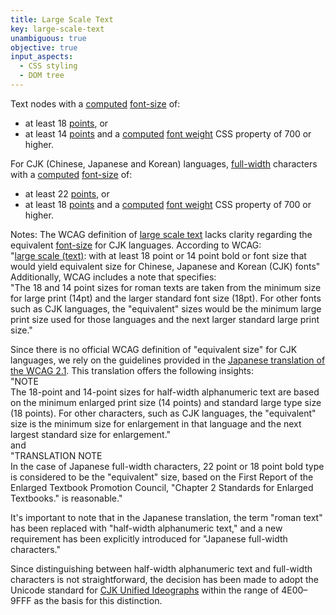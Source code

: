 ```yaml
---
title: Large Scale Text
key: large-scale-text
unambiguous: true
objective: true
input_aspects:
  - CSS styling
  - DOM tree
---
```


Text nodes with a [computed](https://www.w3.org/TR/css-cascade-3/#computed-value) [font-size](https://www.w3.org/TR/css-fonts-3/#propdef-font-size) of:

- at least 18 [points](https://www.w3.org/TR/css-values/#pt), or
- at least 14 [points](https://www.w3.org/TR/css-values/#pt) and a [computed](https://www.w3.org/TR/css-cascade-3/#computed-value) [font weight](https://www.w3.org/TR/css-fonts-3/#font-weight-prop) CSS property of 700 or higher.

For CJK (Chinese, Japanese and Korean) languages, [full-width](https://www.unicode.org/reports/tr11/tr11-31.html#Relation) characters with a [computed](https://www.w3.org/TR/css-cascade-3/#computed-value) [font-size](https://www.w3.org/TR/css-fonts-3/#propdef-font-size) of: 
- at least 22 [points](https://www.w3.org/TR/css-values/#pt), or
- at least 18 [points](https://www.w3.org/TR/css-values/#pt) and a [computed](https://www.w3.org/TR/css-cascade-3/#computed-value) [font weight](https://www.w3.org/TR/css-fonts-3/#font-weight-prop) CSS property of 700 or higher.

Notes:
The WCAG definition of [large scale text](https://www.w3.org/TR/WCAG21/#dfn-large-scale) lacks clarity regarding the equivalent [font-size](https://www.w3.org/TR/css-fonts-3/#propdef-font-size) for CJK languages. According to WCAG:  
"[large scale (text)](https://www.w3.org/TR/WCAG21/#dfn-large-scale): with at least 18 point or 14 point bold or font size that would yield equivalent size for Chinese, Japanese and Korean (CJK) fonts"  
Additionally, WCAG includes a note that specifies:  
"The 18 and 14 point sizes for roman texts are taken from the minimum size for large print (14pt) and the larger standard font size (18pt). For other fonts such as CJK languages, the "equivalent" sizes would be the minimum large print size used for those languages and the next larger standard large print size."

Since there is no official WCAG definition of "equivalent size" for CJK languages, we rely on the guidelines provided in the [Japanese translation of the WCAG 2.1](https://waic.jp/translations/WCAG21/#dfn-large-scale). This translation offers the following insights:  
"NOTE  
The 18-point and 14-point sizes for half-width alphanumeric text are based on the minimum enlarged print size (14 points) and standard large type size (18 points). For other characters, such as CJK languages, the "equivalent" size is the minimum size for enlargement in that language and the next largest standard size for enlargement."  
and  
"TRANSLATION NOTE  
In the case of Japanese full-width characters, 22 point or 18 point bold type is considered to be the "equivalent" size, based on the First Report of the Enlarged Textbook Promotion Council, "Chapter 2 Standards for Enlarged Textbooks." is reasonable."

It's important to note that in the Japanese translation, the term "roman text" has been replaced with "half-width alphanumeric text," and a new requirement has been explicitly introduced for "Japanese full-width characters." 

Since distinguishing between half-width alphanumeric text and full-width characters is not straightforward, the decision has been made to adopt the Unicode standard for [CJK Unified Ideographs](https://unicode.org/charts/PDF/U4E00.pdf) within the range of 4E00–9FFF as the basis for this distinction.
